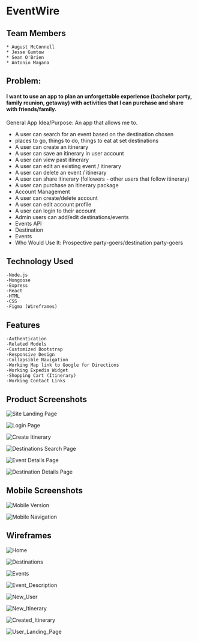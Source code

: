 # EventWire

## Team Members
    * August McConnell
    * Jesse Gumtow
    * Sean O'Brien
    * Antonio Magana

## Problem: 
#### I want to use an app to plan an unforgettable experience (bachelor party, family reunion, getaway) with activities that I can purchase and share with friends/family.

General App Idea/Purpose: An app that allows me to.
* A user can search for an event based on the destination chosen
* places to go, things to do, things to eat at set destinations 
* A user can create an itinerary
* A user can save an itinerary in user account
* A user can view past itinerary
* A user can edit an existing event / itinerary
* A user can delete an event / itinerary
* A user can share itinerary (followers - other users that follow itinerary)
* A user can purchase an itinerary package
* Account Management
* A user can create/delete account
* A user can edit account profile
* A user can login to their account
* Admin users can add/edit destinations/events
* Events API
* Destination
* Events
* Who Would Use It: Prospective party-goers/destination party-goers 


## Technology Used
    -Node.js
    -Mongoose
    -Express
    -React
    -HTML
    -CSS
    -Figma (Wireframes)
    
## Features
    -Authentication
    -Related Models
    -Customized Bootstrap
    -Responsive Design
    -Collapsible Navigation
    -Working Map link to Google for Directions
    -Working Expedia Widget
    -Shopping Cart (Itinerary)
    -Working Contact Links


## Product Screenshots
![Site Landing Page](https://trello-attachments.s3.amazonaws.com/5edbc491564f8b2f9c617e53/1115x916/a5642e93d2b966f8ff3ff6fa874c9d65/Screen_Shot_2020-06-06_at_12.46.22_PM.png)

![Login Page](https://trello-attachments.s3.amazonaws.com/5edbc491564f8b2f9c617e53/1115x916/086986a75218c91d4115085f22a67cdf/Screen_Shot_2020-06-06_at_12.46.09_PM.png)

![Create Itinerary](https://trello-attachments.s3.amazonaws.com/5edbc491564f8b2f9c617e53/1115x916/7688aac9de8a08ca5e5479baef35d7c5/Screen_Shot_2020-06-06_at_12.46.50_PM.png)

![Destinations Search Page](https://trello-attachments.s3.amazonaws.com/5ed292d81874405536f54236/5edbc491564f8b2f9c617e53/91fdebdbd06084cd840ceeac208f4618/Screen_Shot_2020-06-06_at_12.27.08_PM.png)

![Event Details Page](
https://trello-attachments.s3.amazonaws.com/5ed292d81874405536f54236/5edbc491564f8b2f9c617e53/b6b6e9eae6dc90bb71364673552995be/Screen_Shot_2020-06-06_at_11.04.47_AM.png)

![Destination Details Page](https://trello-attachments.s3.amazonaws.com/5edbc491564f8b2f9c617e53/1121x916/bbc1c0d97cd018f729a2c1840c6f98ac/Screen_Shot_2020-06-06_at_12.37.58_PM.png)


## Mobile Screenshots
![Mobile Version](https://trello-attachments.s3.amazonaws.com/5edbc491564f8b2f9c617e53/485x916/47dc8b2f95b587529f1d600c85e544ac/Screen_Shot_2020-06-06_at_1.06.32_PM.png)

![Mobile Navigation](https://trello-attachments.s3.amazonaws.com/5edbc491564f8b2f9c617e53/485x916/2d060f7bab3edd9e631be700cb9995ff/Screen_Shot_2020-06-06_at_1.06.44_PM.png)


## Wireframes
![Home](https://trello-attachments.s3.amazonaws.com/5ed5c4a06abe6e41827697fd/1152x700/a92272eba09c26558430d2d81219977f/EventWire_Home.png)

![Destinations](https://trello-attachments.s3.amazonaws.com/5ed5c4a06abe6e41827697fd/1152x700/c2ae7dff9a00773644caf7f29f25d867/Destination.png)

![Events](https://trello-attachments.s3.amazonaws.com/5ed5c4a06abe6e41827697fd/1152x700/6528ac19aa73ed2377dd2f815b0f5aaf/Event.png)

![Event_Description](https://trello-attachments.s3.amazonaws.com/5ed5c4a06abe6e41827697fd/1152x700/e157a37507c589b0d1112d032769b4aa/Events_Description.png)

![New_User](https://trello-attachments.s3.amazonaws.com/5ed292d81874405536f54236/5ed5c4a06abe6e41827697fd/c5004de5500475d16499cbaa0195b8d6/New_User.png)

![New_Itinerary](https://trello-attachments.s3.amazonaws.com/5ed292d81874405536f54236/5ed5c4a06abe6e41827697fd/0e24ed445ce196d450758a843709eb36/New_Itinerary.png)

![Created_Itinerary](https://trello-attachments.s3.amazonaws.com/5ed292d81874405536f54236/5ed5c4a06abe6e41827697fd/07820d876ffc342fe4ba6dc6d92bc842/Created_Itinerary.png)

![User_Landing_Page](https://trello-attachments.s3.amazonaws.com/5ed292d81874405536f54236/5ed5c4a06abe6e41827697fd/2c91eac6ba1f9cb433dae7d0f999f9c3/User_Landing_Page.png)
